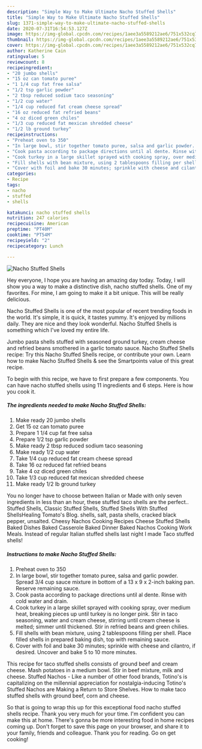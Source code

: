 ```yaml
---
description: "Simple Way to Make Ultimate Nacho Stuffed Shells"
title: "Simple Way to Make Ultimate Nacho Stuffed Shells"
slug: 1371-simple-way-to-make-ultimate-nacho-stuffed-shells
date: 2020-07-31T16:54:53.127Z
image: https://img-global.cpcdn.com/recipes/1aee3a5589212ae6/751x532cq70/nacho-stuffed-shells-recipe-main-photo.jpg
thumbnail: https://img-global.cpcdn.com/recipes/1aee3a5589212ae6/751x532cq70/nacho-stuffed-shells-recipe-main-photo.jpg
cover: https://img-global.cpcdn.com/recipes/1aee3a5589212ae6/751x532cq70/nacho-stuffed-shells-recipe-main-photo.jpg
author: Katherine Cain
ratingvalue: 5
reviewcount: 8
recipeingredient:
- "20 jumbo shells"
- "15 oz can tomato puree"
- "1 1/4 cup fat free salsa"
- "1/2 tsp garlic powder"
- "2 tbsp reduced sodium taco seasoning"
- "1/2 cup water"
- "1/4 cup reduced fat cream cheese spread"
- "16 oz reduced fat refried beans"
- "4 oz diced green chiles"
- "1/3 cup reduced fat mexican shredded cheese"
- "1/2 lb ground turkey"
recipeinstructions:
- "Preheat oven to 350"
- "In large bowl, stir together tomato puree, salsa and garlic powder. Spread 3/4 cup sauce mixture in bottom of a 13 x 9 x 2-inch baking pan. Reserve remaining sauce."
- "Cook pasta according to package directions until al dente. Rinse with cold water and drain."
- "Cook turkey in a large skillet sprayed with cooking spray, over medium heat, breaking pieces up until turkey is no longer pink. Stir in taco seasoning, water and cream cheese, stirring until cream cheese is melted; simmer until thickened. Stir in refried beans and green chilies."
- "Fill shells with bean mixture, using 2 tablespoons filling per shell. Place filled shells in prepared baking dish, top with remaining sauce."
- "Cover with foil and bake 30 minutes; sprinkle with cheese and cilantro, if desired. Uncover and bake 5 to 10 more minutes."
categories:
- Recipe
tags:
- nacho
- stuffed
- shells

katakunci: nacho stuffed shells 
nutrition: 247 calories
recipecuisine: American
preptime: "PT40M"
cooktime: "PT54M"
recipeyield: "2"
recipecategory: Lunch

---
```



![Nacho Stuffed Shells](https://img-global.cpcdn.com/recipes/1aee3a5589212ae6/751x532cq70/nacho-stuffed-shells-recipe-main-photo.jpg)

Hey everyone, I hope you are having an amazing day today. Today, I will show you a way to make a distinctive dish, nacho stuffed shells. One of my favorites. For mine, I am going to make it a bit unique. This will be really delicious.

Nacho Stuffed Shells is one of the most popular of recent trending foods in the world. It's simple, it is quick, it tastes yummy. It's enjoyed by millions daily. They are nice and they look wonderful. Nacho Stuffed Shells is something which I've loved my entire life.

Jumbo pasta shells stuffed with seasoned ground turkey, cream cheese and refried beans smothered in a garlic tomato sauce. Nacho Stuffed Shells recipe: Try this Nacho Stuffed Shells recipe, or contribute your own. Learn how to make Nacho Stuffed Shells &amp; see the Smartpoints value of this great recipe.


To begin with this recipe, we have to first prepare a few components. You can have nacho stuffed shells using 11 ingredients and 6 steps. Here is how you cook it.

<!--inarticleads1-->

##### The ingredients needed to make Nacho Stuffed Shells:

1. Make ready 20 jumbo shells
1. Get 15 oz can tomato puree
1. Prepare 1 1/4 cup fat free salsa
1. Prepare 1/2 tsp garlic powder
1. Make ready 2 tbsp reduced sodium taco seasoning
1. Make ready 1/2 cup water
1. Take 1/4 cup reduced fat cream cheese spread
1. Take 16 oz reduced fat refried beans
1. Take 4 oz diced green chiles
1. Take 1/3 cup reduced fat mexican shredded cheese
1. Make ready 1/2 lb ground turkey


You no longer have to choose between Italian or Made with only seven ingredients in less than an hour, these stuffed taco shells are the perfect.. Stuffed Shells, Classic Stuffed Shells, Stuffed Shells With Stuffed ShellsHealing Tomato&#39;s Blog. shells, salt, pasta shells, cracked black pepper, unsalted. Cheesy Nachos Cooking Recipes Cheese Stuffed Shells Baked Dishes Baked Casserole Baked Dinner Baked Nachos Cooking Work Meals. Instead of regular Italian stuffed shells last night I made Taco stuffed shells! 

<!--inarticleads2-->

##### Instructions to make Nacho Stuffed Shells:

1. Preheat oven to 350
1. In large bowl, stir together tomato puree, salsa and garlic powder. Spread 3/4 cup sauce mixture in bottom of a 13 x 9 x 2-inch baking pan. Reserve remaining sauce.
1. Cook pasta according to package directions until al dente. Rinse with cold water and drain.
1. Cook turkey in a large skillet sprayed with cooking spray, over medium heat, breaking pieces up until turkey is no longer pink. Stir in taco seasoning, water and cream cheese, stirring until cream cheese is melted; simmer until thickened. Stir in refried beans and green chilies.
1. Fill shells with bean mixture, using 2 tablespoons filling per shell. Place filled shells in prepared baking dish, top with remaining sauce.
1. Cover with foil and bake 30 minutes; sprinkle with cheese and cilantro, if desired. Uncover and bake 5 to 10 more minutes.


This recipe for taco stuffed shells consists of ground beef and cream cheese. Mash potatoes in a medium bowl. Stir in beef mixture, milk and cheese. Stuffed Nachos - Like a number of other food brands, Totino&#39;s is capitalizing on the millennial appreciation for nostalgia-inducing Totino&#39;s Stuffed Nachos are Making a Return to Store Shelves. How to make taco stuffed shells with ground beef, corn and cheese. 

So that is going to wrap this up for this exceptional food nacho stuffed shells recipe. Thank you very much for your time. I'm confident you can make this at home. There's gonna be more interesting food in home recipes coming up. Don't forget to save this page on your browser, and share it to your family, friends and colleague. Thank you for reading. Go on get cooking!
